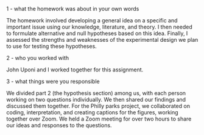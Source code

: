 1 - what the homework was about in your own words

The homework involved developing a general idea on a specific and important issue using our knowledge, literature, and theory. I then needed to formulate alternative and null hypotheses based on this idea. Finally, I assessed the strengths and weaknesses of the experimental design we plan to use for testing these hypotheses.

2 - who you worked with

John Uponi and I worked together for this assignment.

3 - what things were you responsible

We divided part 2 (the hypothesis section) among us, with each person working on two questions individually. We then shared our findings and discussed them together.
For the Philly parks project, we collaborated on coding, interpretation, and creating captions for the figures, working together over Zoom. We held a Zoom meeting for over two hours to share our ideas and responses to the questions. 

